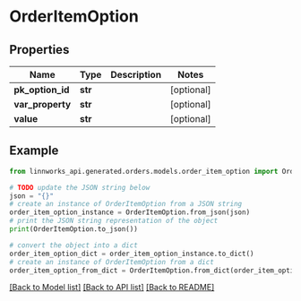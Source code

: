 # OrderItemOption


## Properties

Name | Type | Description | Notes
------------ | ------------- | ------------- | -------------
**pk_option_id** | **str** |  | [optional] 
**var_property** | **str** |  | [optional] 
**value** | **str** |  | [optional] 

## Example

```python
from linnworks_api.generated.orders.models.order_item_option import OrderItemOption

# TODO update the JSON string below
json = "{}"
# create an instance of OrderItemOption from a JSON string
order_item_option_instance = OrderItemOption.from_json(json)
# print the JSON string representation of the object
print(OrderItemOption.to_json())

# convert the object into a dict
order_item_option_dict = order_item_option_instance.to_dict()
# create an instance of OrderItemOption from a dict
order_item_option_from_dict = OrderItemOption.from_dict(order_item_option_dict)
```
[[Back to Model list]](../README.md#documentation-for-models) [[Back to API list]](../README.md#documentation-for-api-endpoints) [[Back to README]](../README.md)


